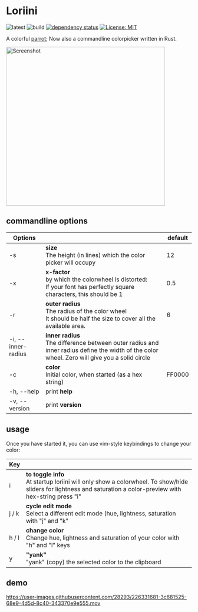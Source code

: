 # Loriini

![latest](https://img.shields.io/github/v/tag/kolja/loriini)
![build](https://github.com/kolja/loriini/actions/workflows/rust.yml/badge.svg)
[![dependency status](https://deps.rs/repo/github/kolja/loriini/status.svg?path=%2F)](https://deps.rs/repo/github/kolja/loriini?path=%2F)
[![License: MIT](https://img.shields.io/badge/License-MIT-yellow.svg)](https://opensource.org/licenses/MIT)

A colorful [parrot](https://en.wikipedia.org/wiki/Loriini); Now also a commandline colorpicker written in Rust.

<img width="431" alt="Screenshot" src="https://user-images.githubusercontent.com/28293/226347553-7e75f345-326a-48b0-910d-0e43411eee74.png">

## commandline options

| Options   |                               | default |
|-----------|-------------------------------|---------|
| -s        | **size**<br/>The height (in lines) which the color picker will occupy  | 12      |
| -x        | **x-factor**<br/>by which the colorwheel is distorted:<br/>  If your font has perfectly square characters, this should be 1   | 0.5     |
| -r        | **outer radius**<br>The radius of the color wheel<br/> It should be half the size to cover all the available area.   | 6      |
| -i, --inner-radius | **inner radius**<br/>The difference between outer radius and inner radius define the width of the color wheel. Zero will give you a solid circle |      |
| -c        | **color**<br/>Initial color, when started (as a hex string) | FF0000      |
| -h, --help        | print **help**|           |
| -v, --version        | print **version**|           |


## usage

Once you have started it, you can use vim-style keybindings to change your color:

| Key |   |
| -- | -- |
| i | **to toggle info**<br/>At startup loriini will only show a colorwheel. To show/hide sliders for lightness and saturation a color-preview with hex-string press "i" |
| j / k | **cycle edit mode**<br/>Select a different edit mode (hue, lightness, saturation with "j" and "k" |
| h / l | **change color**<br/>Change hue, lightness and saturation of your color with "h" and "l" keys |
| y | **"yank"**<br/> "yank" (copy) the selected color to the clipboard |

## demo

https://user-images.githubusercontent.com/28293/226331681-3c681525-68e9-4d5d-8c40-343370e9e555.mov

